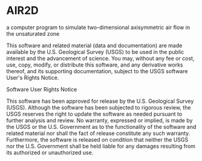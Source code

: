 # AIR2D
a computer program to simulate two-dimensional axisymmetric air flow in the unsaturated zone

This software and related material (data and documentation) are made available by the U.S. Geological Survey (USGS) to be used in the public interest and the advancement of science. You may, without any fee or cost, use, copy, modify, or distribute this software, and any derivative works thereof, and its supporting documentation, subject to the USGS software User's Rights Notice.

Software User Rights Notice

This software has been approved for release by the U.S. Geological Survey (USGS). Although the software has been subjected to rigorous review, the USGS reserves the right to update the software as needed pursuant to further analysis and review. No warranty, expressed or implied, is made by the USGS or the U.S. Government as to the functionality of the software and related material nor shall the fact of release constitute any such warranty. Furthermore, the software is released on condition that neither the USGS nor the U.S. Government shall be held liable for any damages resulting from its authorized or unauthorized use.
